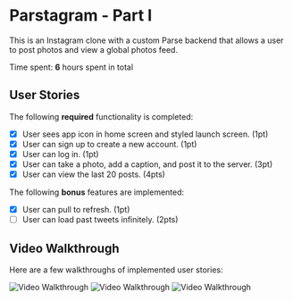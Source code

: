 # Parstagram - Part I

This is an Instagram clone with a custom Parse backend that allows a user to post photos and view a global photos feed.

Time spent: **6** hours spent in total

## User Stories

The following **required** functionality is completed:

- [x] User sees app icon in home screen and styled launch screen. (1pt)
- [x] User can sign up to create a new account. (1pt)
- [x] User can log in. (1pt)
- [x] User can take a photo, add a caption, and post it to the server. (3pt)
- [x] User can view the last 20 posts. (4pts)

The following **bonus** features are implemented:

- [x] User can pull to refresh. (1pt)
- [ ] User can load past tweets infinitely. (2pts)

## Video Walkthrough

Here are a few walkthroughs of implemented user stories:

<img src='https://media.giphy.com/media/WS0Xz7WPZI8voci0O4/giphy.gif' title='Video Walkthrough 1' width='' alt='Video Walkthrough' /> <img src='https://media.giphy.com/media/wZPOu3Pa10Dhrwz1aI/giphy.gif' title='Video Walkthrough 2' width='' alt='Video Walkthrough' /> <img src='https://media.giphy.com/media/ZO8d8YqayY9MvkRvgw/giphy.gif' title='Video Walkthrough 3' width='' alt='Video Walkthrough' /> 
